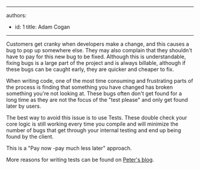 

---
authors:
  - id: 1
    title: Adam Cogan
---




<span class='intro'> <p>Customers get cranky when developers make a change, and this causes a bug to pop up somewhere else. They may also complain that they shouldn't have to pay for this new bug to be fixed. Although this is understandable, fixing bugs is a large part of the project and is always billable, although if these bugs can be caught early, they are quicker and cheaper to fix.<br></p> </span>

<p>When writing code, one of the most time consuming and frustrating parts of the process is finding that something you have changed has broken something you're not looking at. These bugs often don't get found for a long time as they are not the focus of the &quot;test please&quot; and only get found later by users.<br></p><p>The best way to avoid this issue is to use Tests. These double check your core logic is still working every time you compile and will minimize the number of bugs that get through your internal testing and end up being found by the client.</p><p>This is a &quot;Pay now -pay much less later&quot; approach.</p><p>More reasons for writing tests can be found on&#160;<a href="http&#58;//blog.gfader.com/2010/10/why-are-automated-tests-so-important.html">Peter's blog</a>.​<br></p>


